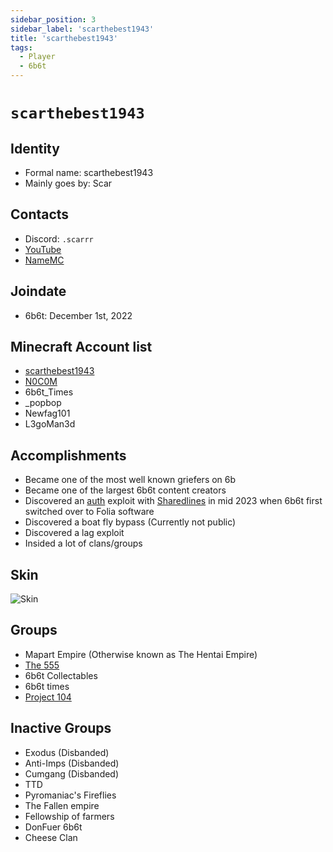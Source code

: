 ```yaml
---
sidebar_position: 3
sidebar_label: 'scarthebest1943'
title: 'scarthebest1943'
tags:
  - Player
  - 6b6t
---
```


# `scarthebest1943`

## Identity
* Formal name: scarthebest1943
* Mainly goes by: Scar

## Contacts
* Discord: `.scarrr`
* [YouTube]( https://youtube.com/@verification-failed)
* [NameMC](https://namemc.com/profile/scarthebest1943.1)

## Joindate
* 6b6t: December 1st, 2022

## Minecraft Account list
* [scarthebest1943](https://namemc.com/profile/scarthebest1943.1)
* [N0C0M](https://namemc.com/profile/N0C0M.1)
* 6b6t_Times
* _popbop
* Newfag101
* L3goMan3d

## Accomplishments
* Became one of the most well known griefers on 6b
* Became one of the largest 6b6t content creators 
* Discovered an [auth](https://www.youtube.com/watch?v=rZHIQOuM0tM) exploit with [Sharedlines](../Players/sharedlines.md) in mid 2023 when 6b6t first switched over to Folia software
* Discovered a boat fly bypass (Currently not public)
* Discovered a lag exploit
* Insided a lot of clans/groups

## Skin
![Skin](https://s.namemc.com/3d/skin/body.png?id=dd1b53c1fb347121&model=classic&theta=30&phi=21&time=90&width=100&height=200)

## Groups
* Mapart Empire (Otherwise known as The Hentai Empire)
* [The 555](../Groups/555.md)
* 6b6t Collectables
* 6b6t times
* [Project 104](../Groups/104.md)

## Inactive Groups
* Exodus (Disbanded)
* Anti-Imps (Disbanded)
* Cumgang (Disbanded)
* TTD 
* Pyromaniac's Fireflies
* The Fallen empire
* Fellowship of farmers
* DonFuer 6b6t
* Cheese Clan
